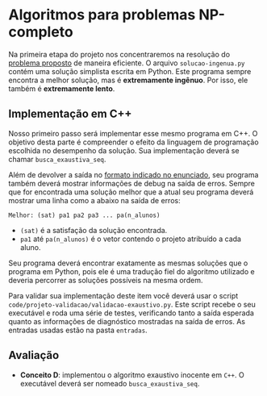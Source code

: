 # Algoritmos para problemas NP-completo

Na primeira etapa do projeto nos concentraremos na resolução do [problema proposto](projeto-pfe.md) de maneira eficiente.
O arquivo `solucao-ingenua.py` contém uma solução simplista escrita em Python. Este programa sempre encontra a melhor solução, mas é **extremamente ingênuo**. Por isso, ele também é **extremamente lento**.

## Implementação em C++

Nosso primeiro passo será implementar esse mesmo programa em C++. O objetivo desta parte é compreender o efeito da linguagem de programação escolhida no desempenho da solução. Sua implementação deverá se chamar `busca_exaustiva_seq`.

Além de devolver a saída no [formato indicado no enunciado](projeto-pfe.md), seu programa também deverá mostrar informações de debug na saída de erros. Sempre que for encontrada uma solução melhor que a atual seu programa deverá mostrar uma linha como a abaixo na saída de erros:

```
Melhor: (sat) pa1 pa2 pa3 ... pa(n_alunos)
```

* `(sat)` é a satisfação da solução encontrada.
* `pa1` até `pa(n_alunos)` é o vetor contendo o projeto atribuído a cada aluno.

Seu programa deverá encontrar exatamente as mesmas soluções que o programa em Python, pois ele é uma tradução fiel do algoritmo utilizado e deveria percorrer as soluções possíveis na mesma ordem.

Para validar sua implementação deste item você deverá usar o script `code/projeto-validacao/validacao-exaustivo.py`. Este script recebe o seu executável e roda uma série de testes, verificando tanto a saída esperada quanto as informações de diagnóstico mostradas na saída de erros. As entradas usadas estão na pasta `entradas`.

<!--
**Busca local**:

A estratégia de busca local visa encontrar boas soluções em um processo de melhora iterativa. A partir de uma solução inicial (que pode ser aleatória), tentamos aplicar uma heurística (truque) que pode melhorar a solução (mas nunca piorar). Note que isto somente garante que a solução irá melhorar iterativamente, porém não garante que eventualmente chegaremos na melhor solução possível. Além dissto,

1. a solução encontrada muda conforme a solução inicial
1. nem todas as soluções são possíveis de serem encontradas.

Uma boa heurística geralmente é baseada em alguma característica da solução ótima. Para este problema usaremos a seguinte propriedade

> não existe nenhuma dupla de alunos que, se for trocada de projeto, melhora a satisfação global.

Claramente se a solução é a melhor possível então isto não pode acontecer. Nosso algoritmo será

1. escolha uma atribuição aluno-projeto válida aleatoriamente
1. verifique se existe um par de alunos cuja troca de projeto melhore a satisfação global
    * se existir faça a troca e repita o teste acima
    * se não existir retorne a solução atual

Ao repertirmos este algoritmo conseguimos soluções razoáveis muito rapidamente. Ele é uma busca **local** pois seu resultado depende de qual solução inicial foi usada. Nem toda solução inicial resultará no ótimo **global** no fim do processo.

**Branch and Bound**:

Nosso algoritmo simplório no item anterior faz várias escolhas recursivas (*branches*) e atualiza a melhor solução encontrada até o momento. Imagine a seguinte situação:

* em um certo momento temos uma solução  com valor $200$
* ainda faltam 3 alunos para serem alocados.
* a melhor solução já encontrada tem valor $300$.

Note que, mesmo se alocarmos os três alunos para sua primeira opção ficaríamos com uma solução de valor $275 < 300$. Ou seja, não precisamos tentar alocá-los para projetos, pois mesmo que façamos o melhor possível ainda não conseguiremos superar a melhor solução atual!

Um **bound** é uma estimativa otimista para o valor final de uma solução parcial. Ou seja, dado que falta ainda alocar *X* alunos e tenho uma solução de valor *Y*, uma estimativa otimista seria supor que todos serão alocados em sua primeira opção (solução final com valor $< Y + 25X$).

!!! warning
	Um bound é uma **estimativa otimista**. Ou seja, pode não existir uma solução com este valor!

Um algoritmo **branch and bound** leva em conta essas estimativas em seu funcionamento:

* se o **bound** da solução atual for pior que a solução ótima atual, retorna
* continue a recursão caso contrário

Esta técnica evita que nossa recursão entre em *branches* que não tem chance nenhuma de descobrir a melhor solução (pois eles já são piores que uma solução válida conhecida).

**Heurísticas de busca**:

O algoritmo recursivo implementado em Python testa todas as possibilidades de maneira bastante inocente. Ele não leva em conta, por exemplo, as preferência dos alunos ou o fato de alocar um aluno em uma opção com satisfação 0 não mudar o valor global da solução.

Este item envolve modificar a ordem que as soluções são analisadas de maneira a tentar encontrar primeiro as soluções de maior satisfação global. Combinada com o item anterior, está estratégia pode diminuir consideravelmente o tempo de execução.

Será obrigatório implementar este item em cima do branch and bound. -->

## Avaliação

* **Conceito D**: implementou o algoritmo exaustivo inocente em `C++`. O executável deverá ser nomeado `busca_exaustiva_seq`.
